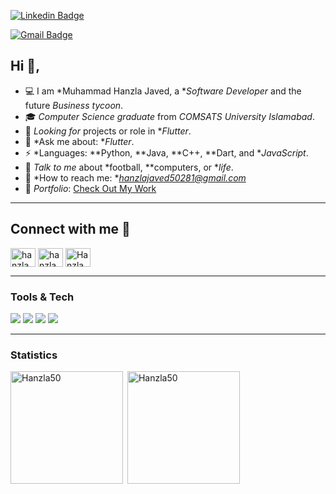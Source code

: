[![Linkedin Badge](https://img.shields.io/badge/-mrhanzla-blue?style=flat-square&logo=Linkedin&logoColor=white&link=https://www.linkedin.com/in/muhammad-hanzla-javed/)](https://www.linkedin.com/in/muhammad-hanzla-javed/)

[![Gmail Badge](https://img.shields.io/badge/-hanzlajaved50281@gmail.com-c14438?style=flat-square&logo=Gmail&logoColor=white&link=mailto:hanzlajaved50281@gmail.com)](mailto:hanzlajaved50281@gmail.com)


## Hi 👋, 
- 💻 I am *Muhammad Hanzla Javed, a **Software Developer* and the future *Business tycoon*.
- 🎓 *Computer Science graduate* from *COMSATS University Islamabad*.   
- 💯 *Looking for* projects or role in  **Flutter*.  
- 💬 *Ask me about: **Flutter*.  
- ⚡ *Languages: **Python, **Java, **C++, **Dart, and **JavaScript*.  
- 🤝 *Talk to me* about *football, **computers, or **life*. 
- 📧 *How to reach me: **hanzlajaved50281@gmail.com*
- 🌟 *Portfolio*: [Check Out My Work](https://bento.me/hanzlajaved)
---
## Connect with me 🤝

<p align="left">
<a href="https://linkedin.com/in/muhammad-hanzla-javed" target="blank"><img align="center" src="https://raw.githubusercontent.com/rahuldkjain/github-profile-readme-generator/master/src/images/icons/Social/linked-in-alt.svg" alt="hanzla" height="30" width="40" /></a>
<a href="https://www.facebook.com/Abdul.Hameedx001" target="blank"><img align="center" src="https://raw.githubusercontent.com/rahuldkjain/github-profile-readme-generator/master/src/images/icons/Social/facebook.svg" alt="hanzla" height="30" width="40" /></a>
<a href="https://www.instagram.com/honey_malik501/" target="blank"><img align="center" src="https://raw.githubusercontent.com/rahuldkjain/github-profile-readme-generator/master/src/images/icons/Social/instagram.svg" alt="Hanzla" height="30" width="40" /></a>
</p>

---

### Tools & Tech

<img src = "https://img.shields.io/badge/-HTML5-E34F26?style=flat&logo=html5&logoColor=white"> <img src = "https://img.shields.io/badge/-CSS3-1572B6?style=flat&logo=css3&logoColor=white">
<img src="https://img.shields.io/badge/-Java-4DB33D?style=flat&logo=java&logoColor=white"> 
<img src="https://img.shields.io/badge/-flutter-4285F4?style=flat&logo=flutter&logoColor=FFFFFF">

---

 ### Statistics
<p><img height=180em align="left" src="https://github-readme-stats.vercel.app/api/top-langs?username=Hanzla50&langs_count=10&hide=cmake,html&theme=github_dark&show_icons=true&locale=en&layout=compact" alt="Hanzla50" /></p>

<p>&nbsp;<img height=180em align="center" src="https://github-readme-stats.vercel.app/api?username=Hanzla50&theme=github_dark&count_private=true&show_icons=true&locale=en" alt="Hanzla50" /></p> 



